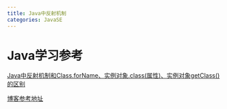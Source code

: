 ```yaml
---
title: Java中反射机制
categories: JavaSE
---
```

# Java学习参考

[Java中反射机制和Class.forName、实例对象.class(属性)、实例对象getClass()的区别](http://blog.sina.com.cn/s/blog_7ffb8dd5010127ix.html)

[博客参考地址](http://blog.sina.com.cn/s/articlelist_2147192277_0_2.html)